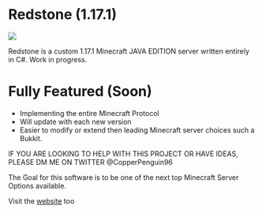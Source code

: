 # Redstone (1.17.1)
![](https://redstoneserver.000webhostapp.com/images/wide.png)

Redstone is a custom 1.17.1 Minecraft JAVA EDITION server written entirely in C#. Work in progress.

# Fully Featured (Soon)

  - Implementing the entire Minecraft Protocol
  - Will update with each new version
  - Easier to modify or extend then leading Minecraft server choices such a Bukkit.
  
IF YOU ARE LOOKING TO HELP WITH THIS PROJECT OR HAVE IDEAS, PLEASE DM ME ON TWITTER @CopperPenguin96

The Goal for this software is to be one of the next top Minecraft Server Options available.

Visit the [website](https://redstoneserver.000webhostapp.com/) too